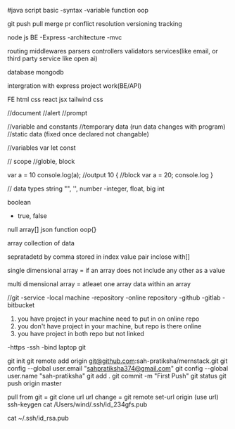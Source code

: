 #java script
  basic
  -syntax
  -variable 
  function
  oop
  

git
 push
 pull
 merge 
 pr
 conflict resolution
 versioning
 tracking



node js
BE
 -Express
   -architecture
    -mvc

routing
middlewares
parsers
controllers
validators
services(like email, or third party service like open ai)

database 
 mongodb

intergration with express
project work(BE/API) 


FE
 html
 css 
 react
  jsx
  tailwind css


//document
//alert
//prompt


//variable and constants
//temporary data (run data changes with program)
//static data (fixed once declared not changable)

//variables
var
let
const

// scope
//globle, block


var a = 10
console.log(a); //output 10
{
  //block
  var a = 20;
  console.log
}

// data types
string "", '', 
number
  -integer, float, big int

boolean
- true, false

null
array[]
json
function
oop{}



array collection of data

sepratadetd by comma
stored in index value pair
 inclose with[]


single dimensional array = if an array does not include any other as a value

multi dimensional array = atleaet one array data within an array


//git
-service
-local machine
  -repository
-online repository
  -github
  -gitlab
  -bitbucket


1. you have project in your machine need to put in on online repo
2. you don't have project in your machine, but repo is there online
3. you have project in both repo but not linked  

-https
-ssh
   -bind laptop git






git init
git remote add origin git@github.com:sah-pratiksha/mernstack.git
git config --global user.email "sahpratiksha374@gmail.com"
git config --global user.name "sah-pratiksha"
git add .
git commit -m "First Push"
git status
git push origin master


 pull from git =  git clone url
 url change = git remote set-url origin (use url)
 ssh-keygen
 cat /Users/wind/.ssh/id_234gfs.pub


 cat ~/.ssh/id_rsa.pub
